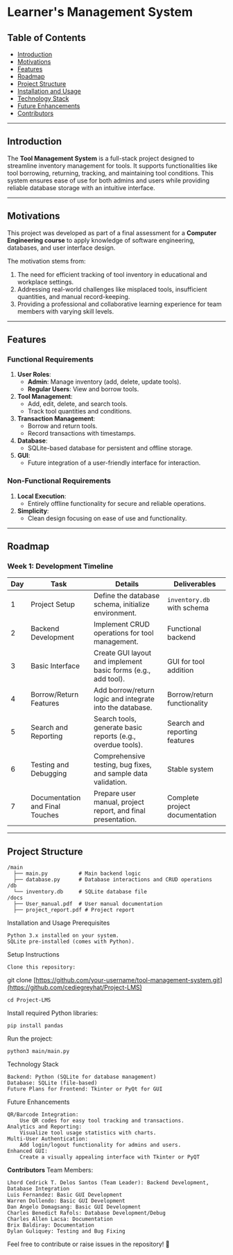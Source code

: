 # **Learner's Management System**

## **Table of Contents**
- [Introduction](#introduction)
- [Motivations](#motivations)
- [Features](#features)
- [Roadmap](#roadmap)
- [Project Structure](#project-structure)
- [Installation and Usage](#installation-and-usage)
- [Technology Stack](#technology-stack)
- [Future Enhancements](#future-enhancements)
- [Contributors](#contributors)

---

## **Introduction**
The **Tool Management System** is a full-stack project designed to streamline inventory management for tools. It supports functionalities like tool borrowing, returning, tracking, and maintaining tool conditions. This system ensures ease of use for both admins and users while providing reliable database storage with an intuitive interface.

---

## **Motivations**
This project was developed as part of a final assessment for a **Computer Engineering course** to apply knowledge of software engineering, databases, and user interface design. 

The motivation stems from:
1. The need for efficient tracking of tool inventory in educational and workplace settings.
2. Addressing real-world challenges like misplaced tools, insufficient quantities, and manual record-keeping.
3. Providing a professional and collaborative learning experience for team members with varying skill levels.

---

## **Features**
### Functional Requirements
1. **User Roles**:
   - **Admin**: Manage inventory (add, delete, update tools).
   - **Regular Users**: View and borrow tools.
2. **Tool Management**:
   - Add, edit, delete, and search tools.
   - Track tool quantities and conditions.
3. **Transaction Management**:
   - Borrow and return tools.
   - Record transactions with timestamps.
4. **Database**:
   - SQLite-based database for persistent and offline storage.
5. **GUI**:
   - Future integration of a user-friendly interface for interaction.

### Non-Functional Requirements
1. **Local Execution**:
   - Entirely offline functionality for secure and reliable operations.
2. **Simplicity**:
   - Clean design focusing on ease of use and functionality.

---

## **Roadmap**
### Week 1: Development Timeline
| Day  | Task                          | Details                                                                 | Deliverables                     |
|------|-------------------------------|-------------------------------------------------------------------------|----------------------------------|
| 1    | Project Setup                 | Define the database schema, initialize environment.                    | `inventory.db` with schema      |
| 2    | Backend Development           | Implement CRUD operations for tool management.                         | Functional backend               |
| 3    | Basic Interface               | Create GUI layout and implement basic forms (e.g., add tool).          | GUI for tool addition            |
| 4    | Borrow/Return Features        | Add borrow/return logic and integrate into the database.               | Borrow/return functionality      |
| 5    | Search and Reporting          | Search tools, generate basic reports (e.g., overdue tools).            | Search and reporting features    |
| 6    | Testing and Debugging         | Comprehensive testing, bug fixes, and sample data validation.          | Stable system                    |
| 7    | Documentation and Final Touches | Prepare user manual, project report, and final presentation.           | Complete project documentation   |

---

## **Project Structure**
```plaintext
/main
  ├── main.py          # Main backend logic
  ├── database.py      # Database interactions and CRUD operations
/db
  └── inventory.db     # SQLite database file
/docs
  ├── User_manual.pdf  # User manual documentation
  ├── project_report.pdf # Project report
```

Installation and Usage
Prerequisites

    Python 3.x installed on your system.
    SQLite pre-installed (comes with Python).

Setup Instructions

    Clone this repository:

git clone [https://github.com/your-username/tool-management-system.git](https://github.com/cediegreyhat/Project-LMS)
```
cd Project-LMS
```
Install required Python libraries:
```
pip install pandas
```

Run the project:

    python3 main/main.py

Technology Stack

    Backend: Python (SQLite for database management)
    Database: SQLite (file-based)
    Future Plans for Frontend: Tkinter or PyQt for GUI

Future Enhancements

    QR/Barcode Integration:
        Use QR codes for easy tool tracking and transactions.
    Analytics and Reporting:
        Visualize tool usage statistics with charts.
    Multi-User Authentication:
        Add login/logout functionality for admins and users.
    Enhanced GUI:
        Create a visually appealing interface with Tkinter or PyQT

**Contributors**
Team Members:

    Lhord Cedrick T. Delos Santos (Team Leader): Backend Development, Database Integration
    Luis Fernandez: Basic GUI Development
    Warren Dollendo: Basic GUI Development
    Dan Angelo Domagsang: Basic GUI Development
    Charles Benedict Rafols: Database Development/Debug
    Charles Allen Lacsa: Documentation
    Brix Baldiray: Documentation
    Dylan Guliquey: Testing and Bug Fixing

Feel free to contribute or raise issues in the repository! 🚀




